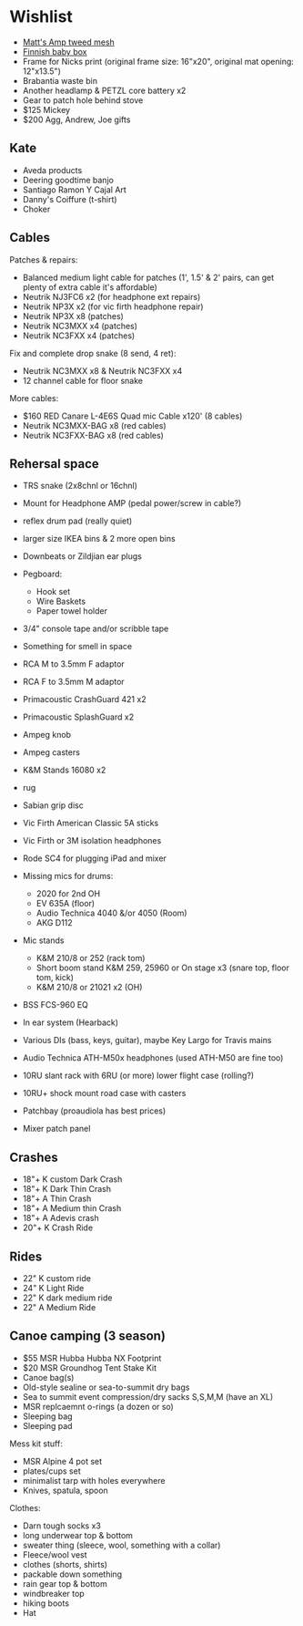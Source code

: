 # Wishlist

- [Matt's Amp tweed mesh](https://nextgenguitars.ca/categories/cab-case-parts/grill-cloth-piping.html)
- [Finnish baby box](https://www.finnishbabybox.com/en/)
- Frame for Nicks print (original frame size: 16"x20", original mat opening: 12"x13.5")
- Brabantia waste bin
- Another headlamp & PETZL core battery x2
- Gear to patch hole behind stove
- $125 Mickey
- $200 Agg, Andrew, Joe gifts

## Kate

- Aveda products
- Deering goodtime banjo
- Santiago Ramon Y Cajal Art
- Danny's Coiffure (t-shirt)
- Choker

## Cables

Patches & repairs:

- Balanced medium light cable for patches (1', 1.5' & 2' pairs, can get plenty of extra cable it's affordable)
- Neutrik NJ3FC6 x2 (for headphone ext repairs)
- Neutrik NP3X x2 (for vic firth headphone repair)
- Neutrik NP3X x8 (patches)
- Neutrik NC3MXX x4 (patches)
- Neutrik NC3FXX x4 (patches)

Fix and complete drop snake (8 send, 4 ret):

- Neutrik NC3MXX x8 & Neutrik NC3FXX x4
- 12 channel cable for floor snake

More cables:

- $160 RED Canare L-4E6S Quad mic Cable x120' (8 cables)
- Neutrik NC3MXX-BAG x8 (red cables)
- Neutrik NC3FXX-BAG x8 (red cables)

## Rehersal space

- TRS snake (2x8chnl or 16chnl)
- Mount for Headphone AMP (pedal power/screw in cable?)
- reflex drum pad (really quiet)
- larger size IKEA bins & 2 more open bins
- Downbeats or Zildjian ear plugs
- Pegboard:
  - Hook set
  - Wire Baskets
  - Paper towel holder
- 3/4" console tape and/or scribble tape
- Something for smell in space
- RCA M to 3.5mm F adaptor
- RCA F to 3.5mm M adaptor
- Primacoustic CrashGuard 421 x2
- Primacoustic SplashGuard x2
- Ampeg knob
- Ampeg casters
- K&M Stands 16080 x2
- rug
- Sabian grip disc
- Vic Firth American Classic 5A sticks
- Vic Firth or 3M isolation headphones

- Rode SC4 for plugging iPad and mixer
- Missing mics for drums:
  - 2020 for 2nd OH
  - EV 635A (floor)
  - Audio Technica 4040 &/or 4050 (Room)
  - AKG D112
- Mic stands
  - K&M 210/8 or 252 (rack tom)
  - Short boom stand K&M 259, 25960 or On stage x3 (snare top, floor tom, kick)
  - K&M 210/8 or 21021 x2 (OH)
- BSS FCS-960 EQ
- In ear system (Hearback)
- Various DIs (bass, keys, guitar), maybe Key Largo for Travis mains
- Audio Technica ATH-M50x headphones (used ATH-M50 are fine too)
- 10RU slant rack with 6RU (or more) lower flight case (rolling?)
- 10RU+ shock mount road case with casters
- Patchbay (proaudiola has best prices)
- Mixer patch panel

## Crashes

- 18"+ K custom Dark Crash
- 18"+ K Dark Thin Crash
- 18"+ A Thin Crash
- 18"+ A Medium thin Crash
- 18"+ A Adevis crash
- 20"+ K Crash Ride

## Rides

- 22" K custom ride
- 24" K Light Ride
- 22" K dark medium ride
- 22" A Medium Ride

## Canoe camping (3 season)

- $55 MSR Hubba Hubba NX Footprint
- $20 MSR Groundhog Tent Stake Kit
- Canoe bag(s)
- Old-style sealine or sea-to-summit dry bags
- Sea to summit event compression/dry sacks S,S,M,M (have an XL)
- MSR replcaemnt o-rings (a dozen or so)
- Sleeping bag
- Sleeping pad

Mess kit stuff:

- MSR Alpine 4 pot set
- plates/cups set
- minimalist tarp with holes everywhere
- Knives, spatula, spoon

Clothes:

- Darn tough socks x3
- long underwear top & bottom
- sweater thing (sleece, wool, something with a collar)
- Fleece/wool vest
- clothes (shorts, shirts)
- packable down something
- rain gear top & bottom
- windbreaker top
- hiking boots
- Hat

